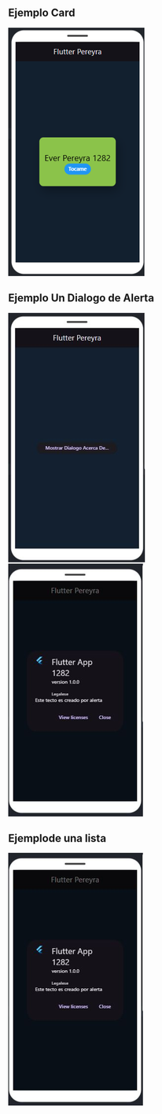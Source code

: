 ## Ejemplo Card
![la tarjeta](card.png)

## Ejemplo Un Dialogo de Alerta

![la tarjeta](dialogo.jpg)
![la tarjeta](dialogor.jpg)

## Ejemplode una lista 

![la lista](dialogor.jpg)